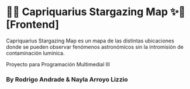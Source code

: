 # 🌌✨ Capriquarius Stargazing Map ✨🌌 [Frontend]

Capriquarius Stargazing Map es un mapa de las distintas ubicaciones donde se pueden observar fenómenos astronómicos sin la intromisión de contaminación lumínica.


Proyecto para Programación Multimedial III 
### By Rodrigo Andrade & Nayla Arroyo Lizzio
